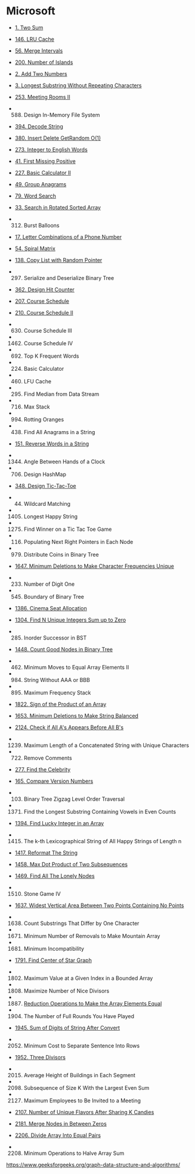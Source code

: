 # Microsoft

- [1. Two Sum](/leetcode/1.md)
- [146. LRU Cache](/leetcode/146.md)
- [56. Merge Intervals](/leetcode/56.md)
- [200. Number of Islands](/leetcode/200.md)
- [2. Add Two Numbers](/leetcode/2.md)
- [3. Longest Substring Without Repeating Characters](/leetcode/3.md)
- [253. Meeting Rooms II](/leetcode/253.md)
- 588. Design In-Memory File System
- [394. Decode String](/leetcode/394.md)
- [380. Insert Delete GetRandom O(1)](/leetcode/380.md)
- [273. Integer to English Words](/leetcode/273.md)
- [41. First Missing Positive](/leetcode/41.md)
- [227. Basic Calculator II](/leetcode/227.md)
- [49. Group Anagrams](/leetcode/49.md)
- [79. Word Search](/leetcode/79.md)
- [33. Search in Rotated Sorted Array](/leetcode/33.md)
- 312. Burst Balloons
- [17. Letter Combinations of a Phone Number](/leetcode/17.md)
- [54. Spiral Matrix](/leetcode/54.md)
- [138. Copy List with Random Pointer](/leetcode/138.md)
- 297. Serialize and Deserialize Binary Tree
- [362. Design Hit Counter](/leetcode/362.md)
- [207. Course Schedule](/leetcode/207.md)
- [210. Course Schedule II](/leetcode/210.md)
- 630. Course Schedule III
- 1462. Course Schedule IV
- 692. Top K Frequent Words
- 224. Basic Calculator
- 460. LFU Cache
- 295. Find Median from Data Stream
- 716. Max Stack
- 994. Rotting Oranges
- 438. Find All Anagrams in a String
- [151. Reverse Words in a String](/leetcode/151.md)
- 1344. Angle Between Hands of a Clock
- 706. Design HashMap
- [348. Design Tic-Tac-Toe](/leetcode/348.md)
- 44. Wildcard Matching
- 1405. Longest Happy String
- 1275. Find Winner on a Tic Tac Toe Game
- 116. Populating Next Right Pointers in Each Node
- 979. Distribute Coins in Binary Tree
- [1647. Minimum Deletions to Make Character Frequencies Unique](/leetcode/1647.md)
- 233. Number of Digit One
- 545. Boundary of Binary Tree
- [1386. Cinema Seat Allocation](/leetcode/1386.md)
- [1304. Find N Unique Integers Sum up to Zero](/leetcode/1304.md)
- 285. Inorder Successor in BST
- [1448. Count Good Nodes in Binary Tree](/leetcode/1448.md)
- 462. Minimum Moves to Equal Array Elements II
- 984. String Without AAA or BBB
- 895. Maximum Frequency Stack
- [1822. Sign of the Product of an Array](/leetcode/1822.md)
- [1653. Minimum Deletions to Make String Balanced](/leetcode/1653.md)


- [2124. Check if All A's Appears Before All B's](/leetcode/2124.md)
- 1239. Maximum Length of a Concatenated String with Unique Characters
- 722. Remove Comments
- [277. Find the Celebrity](/leetcode/277.md)
- [165. Compare Version Numbers](/leetcode/165.md)
- 103. Binary Tree Zigzag Level Order Traversal




- 1371. Find the Longest Substring Containing Vowels in Even Counts
- [1394. Find Lucky Integer in an Array](/leetcode/1394.md)
- 1415. The k-th Lexicographical String of All Happy Strings of Length n
- [1417. Reformat The String](/leetcode/1417.md)
- [1458. Max Dot Product of Two Subsequences](/leetcode/1458.md)
- [1469. Find All The Lonely Nodes](/leetcode/1469.md)
- 1510. Stone Game IV
- [1637. Widest Vertical Area Between Two Points Containing No Points](/leetcode/1637.md)
- 1638. Count Substrings That Differ by One Character
- 1671. Minimum Number of Removals to Make Mountain Array
- 1681. Minimum Incompatibility
- [1791. Find Center of Star Graph](/leetcode/1791.md)
- 1802. Maximum Value at a Given Index in a Bounded Array
- 1808. Maximize Number of Nice Divisors
- 1887. [Reduction Operations to Make the Array Elements Equal](/leetcode/1887.md)
- 1904. The Number of Full Rounds You Have Played
- [1945. Sum of Digits of String After Convert](/leetcode/1945.md)
- 2052. Minimum Cost to Separate Sentence Into Rows
- [1952. Three Divisors](/leetcode/1952.md)
- 2015. Average Height of Buildings in Each Segment
- 2098. Subsequence of Size K With the Largest Even Sum
- 2127. Maximum Employees to Be Invited to a Meeting
- [2107. Number of Unique Flavors After Sharing K Candies](/leetcode/2107.md)
- [2181. Merge Nodes in Between Zeros](/leetcode/2181.md)
- [2206. Divide Array Into Equal Pairs](/leetcode/2206.md)
- 2208. Minimum Operations to Halve Array Sum

https://www.geeksforgeeks.org/graph-data-structure-and-algorithms/